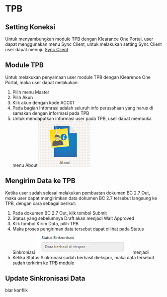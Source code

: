 # TPB

## Setting Koneksi
Untuk menyambungkan module TPB dengan Klearance One Portal, user dapat menggunakan menu Sync Client, untuk melakukan setting Sync Client user dapat menuju [Sync Client](/klrkb/syncclient/)

## Module TPB
Untuk melakukan penyamaan user module TPB dengan Klearence One Portal, maka user dapat melakukan:
1. Pilih menu Master
2. Pilih Akun
3. Klik akun dengan kode ACC01
4. Pada bagian Infomrasi adalah seluruh info perusahaan yang harus di samakan dengan informasi pada TPB
5. Untuk mendapatkan informasi user pada TPB, user dapat membuka menu About ![](2022-07-26-17-51-44.png)

## Mengirim Data ke TPB
Ketika user sudah selesai melakukan pembuatan dokumen BC 2.7 Out, maka user dapat mengirimkan data dokumen BC 2.7 tersebut langsung ke TPB, dengan cara sebagai berikut:
1. Pada dokumen BC 2.7 Out, klik tombol Submit
2. Status yang sebelumnya Draft akan menjadi Wait Approved
3. Klik tombol Kirim Data, pilih TPB
4. Maka proses pengiriman data tersebut dapat dilihat pada Status Sinkroniasi ![](2022-07-26-18-01-04.png) menjadi 
5. Ketika Status Sinkronasi sudah berhasil diekspor, maka data tersebut sudah terkirim ke TPB module

## Update Sinkronisasi Data
biar konflik